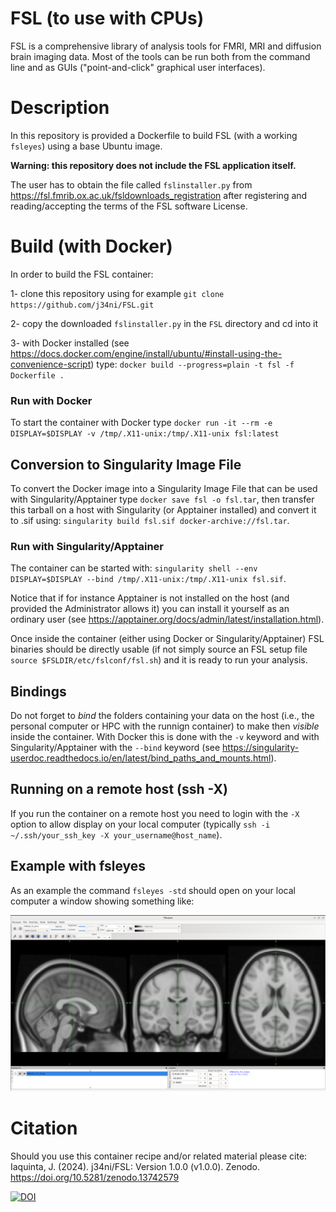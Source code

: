 # FSL (to use with CPUs)

FSL is a comprehensive library of analysis tools for FMRI, MRI and diffusion brain imaging data. 
Most of the tools can be run both from the command line and as GUIs ("point-and-click" graphical user interfaces).

# Description

In this repository is provided a Dockerfile to build FSL (with a working `fsleyes`) using a base Ubuntu image.

**Warning: this repository does not include the FSL application itself.**

The user has to obtain the file called `fslinstaller.py` from  https://fsl.fmrib.ox.ac.uk/fsldownloads_registration after registering and reading/accepting the terms of the FSL software License.

# Build (with Docker)

In order to build the FSL container:

1- clone this repository using for example `git clone https://github.com/j34ni/FSL.git`

2- copy the downloaded `fslinstaller.py` in the `FSL` directory and cd into it

3- with Docker installed (see https://docs.docker.com/engine/install/ubuntu/#install-using-the-convenience-script) type: `docker build --progress=plain -t fsl -f Dockerfile .`

### Run with Docker

To start the container with Docker type `docker run -it --rm -e DISPLAY=$DISPLAY -v /tmp/.X11-unix:/tmp/.X11-unix fsl:latest`

## Conversion to Singularity Image File
To convert the Docker image into a Singularity Image File that can be used with Singularity/Apptainer type `docker save fsl -o fsl.tar`, then transfer this tarball on a host with Singularity (or Apptainer installed) and convert it to .sif using: `singularity build fsl.sif docker-archive://fsl.tar`.

### Run with Singularity/Apptainer

The container can be started with: `singularity shell --env DISPLAY=$DISPLAY --bind /tmp/.X11-unix:/tmp/.X11-unix fsl.sif`.

Notice that if for instance Apptainer is not installed on the host (and provided the Administrator allows it) you can install it yourself as an ordinary user (see https://apptainer.org/docs/admin/latest/installation.html).

Once inside the container (either using Docker or Singularity/Apptainer) FSL binaries should be directly usable (if not simply source an FSL setup file `source $FSLDIR/etc/fslconf/fsl.sh`) and it is ready to run your analysis.

## Bindings

Do not forget to *bind* the folders containing your data on the host (i.e., the personal computer or HPC with the runnign container) to make then *visible* inside the container. With Docker this is done with the `-v` keyword and with Singularity/Apptainer with the `--bind` keyword (see https://singularity-userdoc.readthedocs.io/en/latest/bind_paths_and_mounts.html).

## Running on a remote host (ssh -X)

If you run the container on a remote host you need to login with the `-X` option to allow display on your local computer (typically `ssh -i ~/.ssh/your_ssh_key -X your_username@host_name`).

## Example with fsleyes

As an example the command `fsleyes -std` should open on your local computer a window showing something like:

![screenshot](Screenshot.png)

# Citation

Should you use this container recipe and/or related material please cite: Iaquinta, J. (2024). j34ni/FSL: Version 1.0.0 (v1.0.0). Zenodo. https://doi.org/10.5281/zenodo.13742579

[![DOI](https://zenodo.org/badge/DOI/10.5281/zenodo.13742579.svg)](https://doi.org/10.5281/zenodo.13742579)

